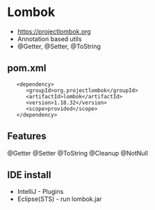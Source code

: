 # Lombok
- https://projectlombok.org
- Annotation based utils
- @Getter, @Setter, @ToString

## pom.xml
```
   <dependency>
      <groupId>org.projectlombok</groupId>
      <artifactId>lombok</artifactId>
      <version>1.18.32</version>
      <scope>provided</scope>
   </dependency>
```

## Features
@Getter
@Setter
@ToString
@Cleanup
@NotNull

## IDE install
- IntelliJ - Plugins
- Eclipse(STS) - run lombok.jar
